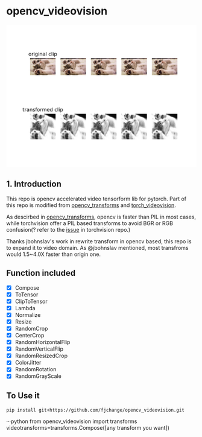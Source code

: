 # opencv_videovision
![results](data/cat/transforms_result.jpg)

## 1. Introduction
This repo is opencv accelerated video tensorform lib for pytorch. Part of this repo is modified from [opencv_transforms](https://github.com/jbohnslav/opencv_transforms) and [torch_videovision](https://github.com/hassony2/torch_videovision). 

As descirbed in [opencv_transforms](https://github.com/jbohnslav/opencv_transforms), opencv is faster than PIL in most cases, while torchvision offer a PIL based transforms to avoid BGR or RGB confusion(? refer to the [issue](https://github.com/pytorch/vision/pull/34) in torchvision repo.) 

Thanks jbohnslav's work in rewrite transform in opencv based, this repo is to expand it to video domain. As @jbohnslav mentioned, most transfroms would 1.5~4.0X faster than origin one.


## Function included
- [x] Compose
- [x] ToTensor
- [x] ClipToTensor
- [x] Lambda
- [x] Normalize
- [x] Resize
- [x] RandomCrop
- [x] CenterCrop
- [x] RandomHorizontalFlip
- [x] RandomVerticalFlip
- [x] RandomResizedCrop
- [x] ColorJitter
- [x] RandomRotation
- [x] RandomGrayScale

## To Use it
```shell
pip install git+https://github.com/fjchange/opencv_videovision.git
```
···python
from opencv_videovision import transforms
videotransforms=transforms.Compose([any transform you want])
```
